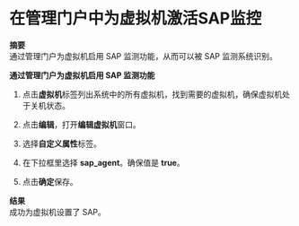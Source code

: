 # 在管理门户中为虚拟机激活SAP监控

**摘要**<br/>
通过管理门户为虚拟机启用 SAP 监测功能，从而可以被 SAP 监测系统识别。


**通过管理门户为虚拟机启用 SAP 监测功能**

1. 点击**虚拟机**标签列出系统中的所有虚拟机，找到需要的虚拟机，确保虚拟机处于关机状态。

2. 点击**编辑**，打开**编辑虚拟机**窗口。

3. 选择**自定义属性**标签。

4. 在下拉框里选择 **sap\_agent**。确保值是 **true**。

5. 点击**确定**保存。

**结果**<br/>
成功为虚拟机设置了 SAP。
